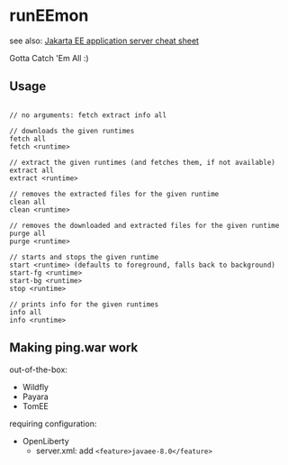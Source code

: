 # runEEmon

see also: [Jakarta EE application server cheat sheet](https://rieckpil.de/cheatsheet-java-jakarta-ee-application-servers/)

Gotta Catch 'Em All :)

## Usage

```

// no arguments: fetch extract info all

// downloads the given runtimes
fetch all
fetch <runtime>

// extract the given runtimes (and fetches them, if not available)
extract all
extract <runtime>

// removes the extracted files for the given runtime
clean all
clean <runtime>

// removes the downloaded and extracted files for the given runtime
purge all
purge <runtime>

// starts and stops the given runtime
start <runtime> (defaults to foreground, falls back to background)
start-fg <runtime>
start-bg <runtime>
stop <runtime>

// prints info for the given runtimes
info all
info <runtime>
```

## Making ping.war work

out-of-the-box:

 * Wildfly
 * Payara
 * TomEE

requiring configuration:

 * OpenLiberty
   * server.xml: add `<feature>javaee-8.0</feature>`